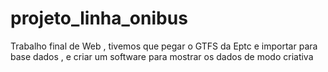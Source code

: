 # projeto_linha_onibus
Trabalho final de Web , tivemos que  pegar o  GTFS da Eptc e importar para base dados , e criar um software para mostrar os dados de modo criativa
